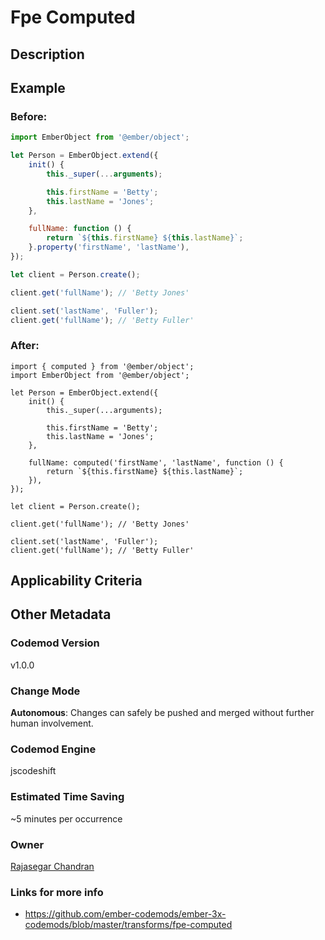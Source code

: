 # Fpe Computed

## Description

## Example

### Before:

```jsx
import EmberObject from '@ember/object';

let Person = EmberObject.extend({
	init() {
		this._super(...arguments);

		this.firstName = 'Betty';
		this.lastName = 'Jones';
	},

	fullName: function () {
		return `${this.firstName} ${this.lastName}`;
	}.property('firstName', 'lastName'),
});

let client = Person.create();

client.get('fullName'); // 'Betty Jones'

client.set('lastName', 'Fuller');
client.get('fullName'); // 'Betty Fuller'
```

### After:

```tsx
import { computed } from '@ember/object';
import EmberObject from '@ember/object';

let Person = EmberObject.extend({
	init() {
		this._super(...arguments);

		this.firstName = 'Betty';
		this.lastName = 'Jones';
	},

	fullName: computed('firstName', 'lastName', function () {
		return `${this.firstName} ${this.lastName}`;
	}),
});

let client = Person.create();

client.get('fullName'); // 'Betty Jones'

client.set('lastName', 'Fuller');
client.get('fullName'); // 'Betty Fuller'
```

## Applicability Criteria

## Other Metadata

### Codemod Version

v1.0.0

### Change Mode

**Autonomous**: Changes can safely be pushed and merged without further human involvement.

### **Codemod Engine**

jscodeshift

### Estimated Time Saving

~5 minutes per occurrence

### Owner

[Rajasegar Chandran](https://github.com/rajasegar)

### Links for more info

-   https://github.com/ember-codemods/ember-3x-codemods/blob/master/transforms/fpe-computed